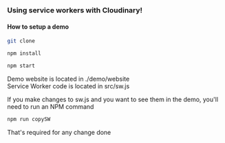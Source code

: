 ### Using service workers with Cloudinary!

#### How to setup a demo

```bash
git clone
```

```bash
npm install
```

```bash
npm start
```

Demo website is located in ./demo/website</br>
Service Worker code is located in src/sw.js </br>

If you make changes to sw.js and you want to see them in the demo,
you'll need to run an NPM command
```bash
npm run copySW
```

That's required for any change done
